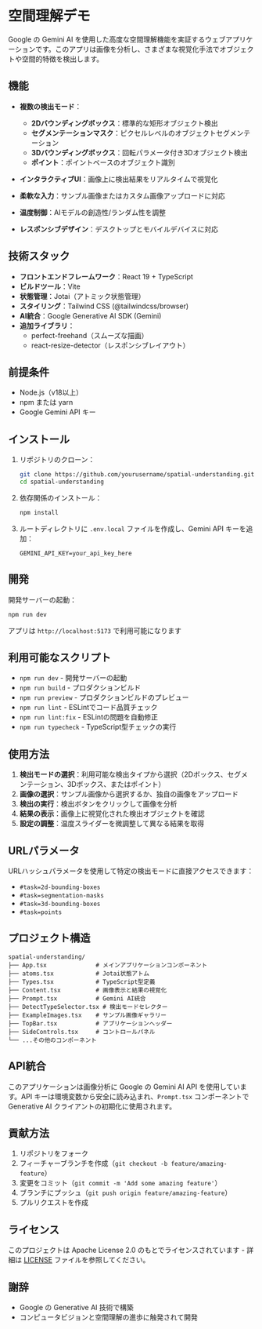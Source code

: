 # 空間理解デモ

Google の Gemini AI を使用した高度な空間理解機能を実証するウェブアプリケーションです。このアプリは画像を分析し、さまざまな視覚化手法でオブジェクトや空間的特徴を検出します。

## 機能

- **複数の検出モード**：
  - **2Dバウンディングボックス**：標準的な矩形オブジェクト検出
  - **セグメンテーションマスク**：ピクセルレベルのオブジェクトセグメンテーション
  - **3Dバウンディングボックス**：回転パラメータ付き3Dオブジェクト検出
  - **ポイント**：ポイントベースのオブジェクト識別

- **インタラクティブUI**：画像上に検出結果をリアルタイムで視覚化
- **柔軟な入力**：サンプル画像またはカスタム画像アップロードに対応
- **温度制御**：AIモデルの創造性/ランダム性を調整
- **レスポンシブデザイン**：デスクトップとモバイルデバイスに対応

## 技術スタック

- **フロントエンドフレームワーク**：React 19 + TypeScript
- **ビルドツール**：Vite
- **状態管理**：Jotai（アトミック状態管理）
- **スタイリング**：Tailwind CSS (@tailwindcss/browser)
- **AI統合**：Google Generative AI SDK (Gemini)
- **追加ライブラリ**：
  - perfect-freehand（スムーズな描画）
  - react-resize-detector（レスポンシブレイアウト）

## 前提条件

- Node.js（v18以上）
- npm または yarn
- Google Gemini API キー

## インストール

1. リポジトリのクローン：
   ```bash
   git clone https://github.com/yourusername/spatial-understanding.git
   cd spatial-understanding
   ```

2. 依存関係のインストール：
   ```bash
   npm install
   ```

3. ルートディレクトリに `.env.local` ファイルを作成し、Gemini API キーを追加：
   ```
   GEMINI_API_KEY=your_api_key_here
   ```

## 開発

開発サーバーの起動：
```bash
npm run dev
```

アプリは `http://localhost:5173` で利用可能になります

## 利用可能なスクリプト

- `npm run dev` - 開発サーバーの起動
- `npm run build` - プロダクションビルド
- `npm run preview` - プロダクションビルドのプレビュー
- `npm run lint` - ESLintでコード品質チェック
- `npm run lint:fix` - ESLintの問題を自動修正
- `npm run typecheck` - TypeScript型チェックの実行

## 使用方法

1. **検出モードの選択**：利用可能な検出タイプから選択（2Dボックス、セグメンテーション、3Dボックス、またはポイント）
2. **画像の選択**：サンプル画像から選択するか、独自の画像をアップロード
3. **検出の実行**：検出ボタンをクリックして画像を分析
4. **結果の表示**：画像上に視覚化された検出オブジェクトを確認
5. **設定の調整**：温度スライダーを微調整して異なる結果を取得

## URLパラメータ

URLハッシュパラメータを使用して特定の検出モードに直接アクセスできます：
- `#task=2d-bounding-boxes`
- `#task=segmentation-masks`
- `#task=3d-bounding-boxes`
- `#task=points`

## プロジェクト構造

```
spatial-understanding/
├── App.tsx              # メインアプリケーションコンポーネント
├── atoms.tsx            # Jotai状態アトム
├── Types.tsx            # TypeScript型定義
├── Content.tsx          # 画像表示と結果の視覚化
├── Prompt.tsx           # Gemini AI統合
├── DetectTypeSelector.tsx # 検出モードセレクター
├── ExampleImages.tsx    # サンプル画像ギャラリー
├── TopBar.tsx           # アプリケーションヘッダー
├── SideControls.tsx     # コントロールパネル
└── ...その他のコンポーネント
```

## API統合

このアプリケーションは画像分析に Google の Gemini AI API を使用しています。API キーは環境変数から安全に読み込まれ、`Prompt.tsx` コンポーネントで Generative AI クライアントの初期化に使用されます。

## 貢献方法

1. リポジトリをフォーク
2. フィーチャーブランチを作成（`git checkout -b feature/amazing-feature`）
3. 変更をコミット（`git commit -m 'Add some amazing feature'`）
4. ブランチにプッシュ（`git push origin feature/amazing-feature`）
5. プルリクエストを作成

## ライセンス

このプロジェクトは Apache License 2.0 のもとでライセンスされています - 詳細は [LICENSE](LICENSE) ファイルを参照してください。

## 謝辞

- Google の Generative AI 技術で構築
- コンピュータビジョンと空間理解の進歩に触発されて開発